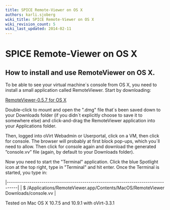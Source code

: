 ```yaml
---
title: SPICE Remote-Viewer on OS X
authors: karli.sjoberg
wiki_title: SPICE Remote-Viewer on OS X
wiki_revision_count: 5
wiki_last_updated: 2014-02-11
---
```


# SPICE Remote-Viewer on OS X

## How to install and use RemoteViewer on OS X.

To be able to see your virtual machine´s console from OS X, you need to install a small application called RemoteViewer. Start by downloading:

[RemoteViewer-0.5.7 for OS X](http://people.freedesktop.org/~teuf/spice-gtk-osx/dmg/0.5.7/RemoteViewer-0.5.7-1.dmg)

Double-click to mount and open the ".dmg" file that´s been saved down to your Downloads folder (if you didn´t explicitly choose to save it to somewhere else) and click-and-drag the RemoteViewer application into your Applications folder.

Then, logged into oVirt Webadmin or Userportal, click on a VM, then click for console. The browser will probably at first block pop-ups, which you´ll need to allow. Then click for console again and download the generated ”console.vv” file (again, by default to your Downloads folder).

Now you need to start the "Terminal" application. Click the blue Spotlight icon at the top right, type in "Terminal" and hit enter. Once the Terminal is started, you type in:

|-----------------------------------------------------------------------------------|
| $ /Applications/RemoteViewer.app/Contents/MacOS/RemoteViewer Downloads/console.vv |

Tested on Mac OS X 10.7.5 and 10.9.1 with oVirt-3.3.1
